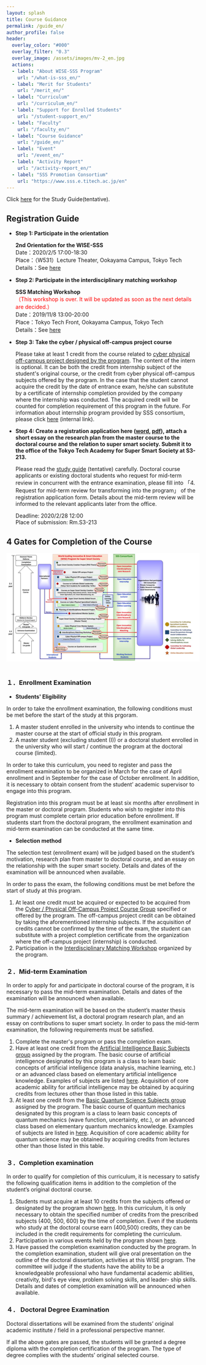 ```yaml
---
layout: splash
title: Course Guidance
permalink: /guide_en/
author_profile: false
header:
  overlay_color: "#000"
  overlay_filter: "0.3"
  overlay_image: /assets/images/mv-2_en.jpg
  actions:
  - label: "About WISE-SSS Program"
    url: "/what-is-sss_en/"
  - label: "Merit for Students"
    url: "/merit_en/"
  - label: "Curriculum"
    url: "/curriculum_en/"
  - label: "Support for Enrolled Students"
    url: "/student-support_en/"
  - label: "Faculty"
    url: "/faculty_en/"
  - label: "Course Guidance"
    url: "/guide_en/"
  - label: "Event"
    url: "/event_en/"
  - label: "Activity Report"
    url: "/activity-report_en/"
  - label: "SSS Promotion Consortium"
    url: "https://www.sss.e.titech.ac.jp/en"
---
```


Click [here](/doc/Guide_SSS.pdf) for the Study Guide(tentative).

## Registration Guide

* **Step 1: Participate in the orientation**

  **2nd Orientation for the WISE-SSS**<br>
  Date：2020/2/5 17:00-18:30<br>
  Place：（W531）Lecture Theater, Ookayama Campus, Tokyo Tech<br>
  Details：See [here](https://www.sss.e.titech.ac.jp/event-wise-orientation-20200205/)

* **Step 2: Participate in the interdisciplinary matching workshop**

  **SSS Matching Workshop**<br>
  <span style="color:Red">（This workshop is over. It will be updated as soon as the next details are decided.）</span><br>
  Date：2019/11/8 13:00-20:00<br>
  Place：Tokyo Tech Front, Ookayama Campus, Tokyo Tech<br>
  Details：See [here](http://www.sss.e.titech.ac.jp/event-sss-matching-ws-20191108/)

* **​Step 3: Take the cyber / physical off-campus project course**

  Please take at least 1 credit from the course related to [cyber physical off-campus project designed by the program](/doc/Guide_SSS.pdf). The content of the intern is optional. It can be both the credit from internship subject of the student's original course, or the credit from cyber physical off-campus subjects offered by the program. In the case that the student cannot acquire the credit by the date of entrance exam, he/she can substitute by a certificate of internship completion provided by the company where the internship was conducted. The acquired credit will be counted for completion requirement of this program in the future. For information about internship program provided by SSS consortium, please click [here](https://www.sss.e.titech.ac.jp/for_students/for_students_only/) (internal link).

* **Step 4: Create a registration application here ([word](/doc/2020_Spring_Application.docx), [pdf](/doc/2020_Spring_Application.pdf)), attach a short essay on the research plan from the master course to the doctoral course and the relation to super smart society. Submit it to the office of the Tokyo Tech Academy for Super Smart Society at S3-213.**

  Please read the [study guide](/doc/Guide_SSS.pdf) (tentative) carefully. Doctoral course applicants or existing doctoral students who request for mid-term review in concurrent with the entrance examination, please fill into 「4. Request for mid-term review for transforming into the program」 of the registration application form. Details about the mid-term review will be informed to the relevant applicants later from the office.

  Deadline: 2020/2/28 12:00<br>
  Place of submission: Rm.S3-213


## 4 Gates for Completion of the Course

<div style="text-align:center"><img src="/assets/images/curr-en.jpg" /></div><br>

### １．Enrollment Examination

* **Students' Eligibility**

In order to take the enrollment examination, the following conditions must be met before the start of the study at this prgoram.

1. A master student enrolled in the university who intends to continue the master course at the start of official study in this program.
2. A master student (excluding student (I)) or a doctoral student enrolled in the university who will start / continue the program at the doctoral course (limited).

In order to take this curriculum, you need to register and pass the enrollment examination to be organized in March for the case of April enrollment and in September for the case of October enrollment. In addition, it is necessary to obtain consent from the student’ academic supervisor to engage into this program.

Registration into this program must be at least six months after enrollment in the master or doctoral program. Students who wish to register into this program must complete certain prior education before enrollment. If students start from the doctoral program, the enrollment examination and mid-term examination can be conducted at the same time.

* **Selection method**

The selection test (enrollment exam) will be judged based on the student’s motivation, research plan from master to doctoral course, and an essay on the relationship with the super smart society. Details and dates of the examination will be announced when available.

In order to pass the exam, the following conditions must be met before the start of study at this program.

1. At least one credit must be acquired or expected to be acquired from the [Cyber / Physical Off-Campus Project Course Group](/doc/Guide_SSS.pdf) specified or offered by the program. The off-campus project credit can be obtained by taking the aforementioned internship subjects. If the acquisition of credits cannot be confirmed by the time of the exam, the student can substitute with a project completion certificate from the organization where the off-campus project (internship) is conducted.
2. Participation in the [Interdisciplinary Matching Workshop](http://www.sss.e.titech.ac.jp/event-sss-matching-ws-20191108/) organized by the program.

### ２．Mid-term Examination

In order to apply for and participate in doctoral course of the program, it is necessary to pass the mid-term examination. Details and dates of the examination will be announced when available.

The mid-term examination will be based on the student’s master thesis summary / achievement list, a doctoral program research plan, and an essay on contributions to super smart society. In order to pass the mid-term examination, the following requirements must be satisfied.

1. Complete the master's program or pass the completion exam.
2. Have at least one credit from the [Artificial Intelligence Basic Subjects group](/doc/Guide_SSS.pdf) assigned by the program. The basic course of artificial intelligence designated by this program is a class to learn basic concepts of artificial intelligence (data analysis, machine learning, etc.) or an advanced class based on elementary artificial intelligence knowledge. Examples of subjects are listed [here](/doc/Guide_SSS.pdf). Acquisition of core academic ability for artificial intelligence may be obtained by acquiring credits from lectures other than those listed in this table.
3. At least one credit from the [Basic Quantum Science Subjects group](/doc/Guide_SSS.pdf) assigned by the program. The basic course of quantum mechanics designated by this program is a class to learn basic concepts of quantum mechanics (wave function, uncertainty, etc.), or an advanced class based on elementary quantum mechanics knowledge. Examples of subjects are listed in [here](/doc/Guide_SSS.pdf). Acquisition of core academic ability for quantum science may be obtained by acquiring credits from lectures other than those listed in this table.


### ３．Completion examination

In order to qualify for completion of this curriculum, it is necessary to satisfy the following qualification items in addition to the completion of the student’s original doctoral course.

1. Students must acquire at least 10 credits from the subjects offered or designated by the program shown [here](/doc/Guide_SSS.pdf). In this curriculum, it is only necessary to obtain the specified number of credits from the prescribed subjects (400, 500, 600) by the time of completion. Even if the students who study at the doctoral course earn (400,500) credits, they can be included in the credit requirements for completing the curriculum.
2. Participation in various events held by the program shown [here](/doc/Guide_SSS.pdf).
3. Have passed the completion examination conducted by the program. In the completion examination, student will give oral presentation on the outline of the doctoral dissertation, activities at this WISE program. The committee will judge if the students have the ability to be a knowledgeable professional who have fundamental academic abilities, creativity, bird's eye view, problem solving skills, and leader- ship skills. Details and dates of completion examination will be announced when available.

### ４． Doctoral Degree Examination

Doctoral dissertations will be examined from the students’ original academic institute / field in a professional perspective manner.

If all the above gates are passed, the students will be granted a degree diploma with the completion certification of the program. The type of degree complies with the students’ original selected course.
